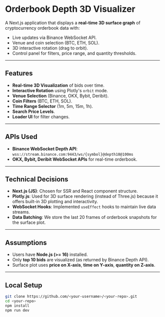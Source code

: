 # Orderbook Depth 3D Visualizer

A Next.js application that displays a **real-time 3D surface graph** of cryptocurrency orderbook data with:
- Live updates via Binance WebSocket API.
- Venue and coin selection (BTC, ETH, SOL).
- 3D interactive rotation (drag to orbit).
- Control panel for filters, price range, and quantity thresholds.

---

## **Features**
- **Real-time 3D Visualization** of bids over time.
- **Interactive Rotation** using Plotly's `orbit` mode.
- **Venue Selection** (Binance, OKX, Bybit, Deribit).
- **Coin Filters** (BTC, ETH, SOL).
- **Time Range Selector** (1m, 5m, 15m, 1h).
- **Search Price Levels**.
- **Loader UI** for filter changes.

---

## **APIs Used**
- **Binance WebSocket Depth API**:  
  `wss://stream.binance.com:9443/ws/{symbol}@depth10@100ms`
- **OKX, Bybit, Deribit WebSocket APIs** for real-time orderbook.

---

## **Technical Decisions**
- **Next.js (JS)**: Chosen for SSR and React component structure.
- **Plotly.js**: Used for 3D surface rendering (instead of Three.js) because it offers built-in 3D plotting and interactivity.
- **WebSocket Hooks**: Implemented `useEffect` hooks to maintain live data streams.
- **Data Batching**: We store the last 20 frames of orderbook snapshots for the surface plot.

---

## **Assumptions**
- Users have **Node.js (>= 16)** installed.
- Only **top 10 bids** are visualized (as returned by Binance Depth API).
- Surface plot uses **price on X-axis**, **time on Y-axis**, **quantity on Z-axis**.

---

## **Local Setup**
```bash
git clone https://github.com/<your-username>/<your-repo>.git
cd <your-repo>
npm install
npm run dev
